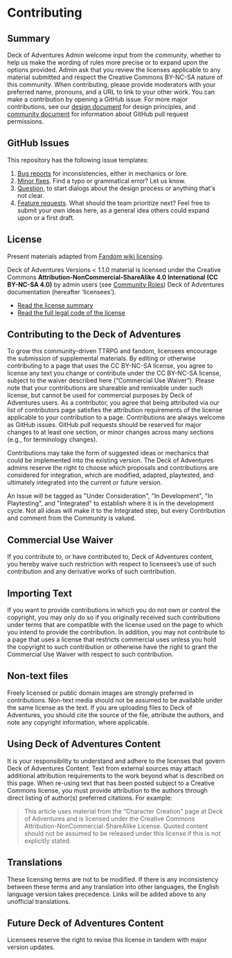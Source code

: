 # Contributing

## Summary

Deck of Adventures Admin welcome input from the community, whether to help us make the
wording of rules more precise or to expand upon the options provided. Admin ask that
you review the licenses applicable to any material submitted and respect the Creative
Commons BY-NC-SA nature of this community. When contributing, please provide moderators
with your preferred name, pronouns, and a URL to link to your other work. You can make a
contribution by opening a GitHub issue. For more major contributions, see our
[design document](./2_Development/02_Design_Document.md) for design principles, and
[community document](./2_Development/01_Community.md) for information about GitHub pull 
request permissions.

## GitHub Issues

This repository has the following issue templates: 

1. [Bug reports](https://github.com/DeckofAdventure/TheGame/issues/new?assignees=&labels=question&template=bug_report.md&title=)
for inconsistencies, either in mechanics or lore. 
2. [Minor fixes](https://github.com/DeckofAdventure/TheGame/issues/new?assignees=&labels=question&template=minor_fix.md&title=).
Find a typo or grammatical error? Let us know. 
3. [Question](https://github.com/DeckofAdventure/TheGame/issues/new?assignees=&labels=question&template=question.md&title=),
to start dialogs about the design process or anything that's not clear. 
4. [Feature requests](https://github.com/DeckofAdventure/TheGame/issues/new?assignees=&labels=enhancement&template=feature_request.md&title=).
What should the team prioritize next? Feel free to submit your own ideas here, as a
general idea others could expand upon or a first draft.

## License

Present materials adapted from [Fandom wiki licensing](https://www.fandom.com/licensing).

Deck of Adventures Versions < 1.1.0 material is licensed under the Creative
Commons **Attribution-NonCommercial-ShareAlike 4.0 International (CC BY-NC-SA 4.0)** by
admin users (see [Community Roles](./2_Development/01_Community.md)) Deck of Adventures
documentation (hereafter ‘licensees’).

- [Read the license summary](https://creativecommons.org/licenses/by-nc-sa/4.0/)
- [Read the full legal code of the license](https://creativecommons.org/licenses/by-nc-sa/4.0/legalcode)

## Contributing to the Deck of Adventures

To grow this community-driven TTRPG and fandom, licensees encourage the submission of
supplemental materials. By editing or otherwise contributing to a page that uses the CC
BY-NC-SA license, you agree to license any text you change or contribute under the CC
BY-NC-SA license, subject to the waiver described here (“Commercial Use Waiver”).
Please note that your contributions are shareable and remixable under such license, but
cannot be used for commercial purposes by Deck of Adventures users. As a contributor,
you agree that being attributed via our list of contributors page satisfies the
attribution requirements of the license applicable to your contribution to a page.
Contributions are always welcome as GitHub issues. GitHub pull requests should be
reserved for major changes to at least one section, or minor changes across many
sections (e.g., for terminology changes).

<!--LOCK: Adding section for how we handle community contributions as Issues and the stages of consideration, development, playtesting, and integration into the core ruleset -->

Contributions may take the form of suggested ideas or mechanics that could be
implemented into the existing version. The Deck of Adventures admins reserve
the right to choose which proposals and contributions are considered for
integration, which are modified, adapted, playtested, and ultimately
integrated into the current or future version.

An Issue will be tagged as "Under Consideration", "In Development", "In
Playtesting", and "Integrated" to establish where it is in the development
cycle. Not all ideas will make it to the Integrated step, but every
Contribution and comment from the Community is valued. 

## Commercial Use Waiver

If you contribute to, or have contributed to, Deck of Adventures content, you hereby
waive such restriction with respect to licensees’s use of such contribution and any
derivative works of such contribution.

## Importing Text

If you want to provide contributions in which you do not own or control the copyright,
you may only do so if you originally received such contributions under terms that are
compatible with the license used on the page to which you intend to provide the
contribution. In addition, you may not contribute to a page that uses a license that
restricts commercial uses unless you hold the copyright to such contribution or
otherwise have the right to grant the Commercial Use Waiver with respect to such
contribution.

## Non-text files

Freely licensed or public domain images are strongly preferred in contributions.
Non-text media should not be assumed to be available under the same license as the
text. If you are uploading files to Deck of Adventures, you should cite the source of
the file, attribute the authors, and note any copyright information, where applicable.

## Using Deck of Adventures Content

It is your responsibility to understand and adhere to the licenses that govern Deck of
Adventures Content. Text from external sources may attach additional attribution
requirements to the work beyond what is described on this page. When re-using text that
has been posted subject to a Creative Commons license, you must provide attribution to
the authors through direct listing of author(s) preferred citations. For example:

> This article uses material from the “Character Creation" page at Deck of Adventures
  and is licensed under the Creative Commons Attribution-NonCommercial-ShareAlike
  License. Quoted content should not be assumed to be released under this license if
  this is not explicitly stated.

## Translations

These licensing terms are not to be modified. If there is any inconsistency between
these terms and any translation into other languages, the English language version
takes precedence. Links will be added above to any unofficial translations.

## Future Deck of Adventures Content

Licensees reserve the right to revise this license in tandem with major version
updates.
